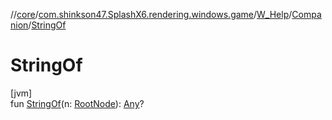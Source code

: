//[core](../../../../index.md)/[com.shinkson47.SplashX6.rendering.windows.game](../../index.md)/[W_Help](../index.md)/[Companion](index.md)/[StringOf](-string-of.md)

# StringOf

[jvm]\
fun [StringOf](-string-of.md)(n: [RootNode](../../../com.shinkson47.SplashX6.rendering.windows/-root-node/index.md)): [Any](https://kotlinlang.org/api/latest/jvm/stdlib/kotlin/-any/index.html)?
